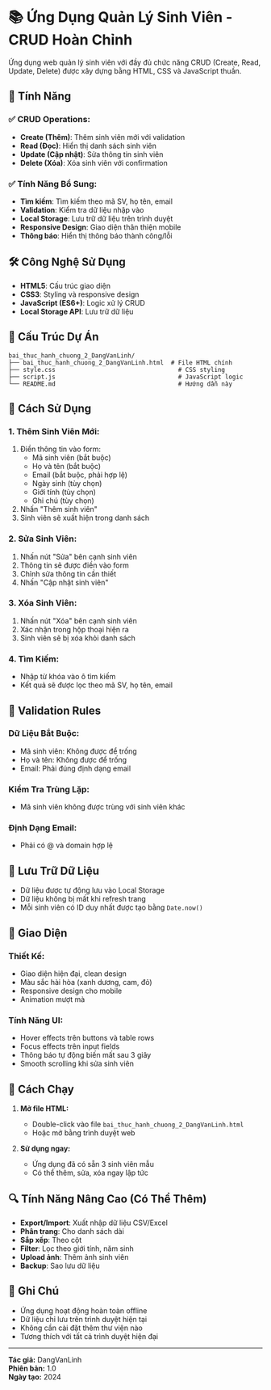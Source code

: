 # 📚 Ứng Dụng Quản Lý Sinh Viên - CRUD Hoàn Chỉnh

Ứng dụng web quản lý sinh viên với đầy đủ chức năng CRUD (Create, Read, Update, Delete) được xây dựng bằng HTML, CSS và JavaScript thuần.

## 🚀 Tính Năng

### ✅ **CRUD Operations:**
- **Create (Thêm)**: Thêm sinh viên mới với validation
- **Read (Đọc)**: Hiển thị danh sách sinh viên
- **Update (Cập nhật)**: Sửa thông tin sinh viên
- **Delete (Xóa)**: Xóa sinh viên với confirmation

### ✅ **Tính Năng Bổ Sung:**
- **Tìm kiếm**: Tìm kiếm theo mã SV, họ tên, email
- **Validation**: Kiểm tra dữ liệu nhập vào
- **Local Storage**: Lưu trữ dữ liệu trên trình duyệt
- **Responsive Design**: Giao diện thân thiện mobile
- **Thông báo**: Hiển thị thông báo thành công/lỗi

## 🛠️ Công Nghệ Sử Dụng

- **HTML5**: Cấu trúc giao diện
- **CSS3**: Styling và responsive design
- **JavaScript (ES6+)**: Logic xử lý CRUD
- **Local Storage API**: Lưu trữ dữ liệu

## 📁 Cấu Trúc Dự Án

```
bai_thuc_hanh_chuong_2_DangVanLinh/
├── bai_thuc_hanh_chuong_2_DangVanLinh.html  # File HTML chính
├── style.css                                  # CSS styling
├── script.js                                  # JavaScript logic
└── README.md                                  # Hướng dẫn này
```

## 🎯 Cách Sử Dụng

### **1. Thêm Sinh Viên Mới:**
1. Điền thông tin vào form:
   - Mã sinh viên (bắt buộc)
   - Họ và tên (bắt buộc)
   - Email (bắt buộc, phải hợp lệ)
   - Ngày sinh (tùy chọn)
   - Giới tính (tùy chọn)
   - Ghi chú (tùy chọn)
2. Nhấn "Thêm sinh viên"
3. Sinh viên sẽ xuất hiện trong danh sách

### **2. Sửa Sinh Viên:**
1. Nhấn nút "Sửa" bên cạnh sinh viên
2. Thông tin sẽ được điền vào form
3. Chỉnh sửa thông tin cần thiết
4. Nhấn "Cập nhật sinh viên"

### **3. Xóa Sinh Viên:**
1. Nhấn nút "Xóa" bên cạnh sinh viên
2. Xác nhận trong hộp thoại hiện ra
3. Sinh viên sẽ bị xóa khỏi danh sách

### **4. Tìm Kiếm:**
- Nhập từ khóa vào ô tìm kiếm
- Kết quả sẽ được lọc theo mã SV, họ tên, email

## 🔧 Validation Rules

### **Dữ Liệu Bắt Buộc:**
- Mã sinh viên: Không được để trống
- Họ và tên: Không được để trống
- Email: Phải đúng định dạng email

### **Kiểm Tra Trùng Lặp:**
- Mã sinh viên không được trùng với sinh viên khác

### **Định Dạng Email:**
- Phải có @ và domain hợp lệ

## 💾 Lưu Trữ Dữ Liệu

- Dữ liệu được tự động lưu vào Local Storage
- Dữ liệu không bị mất khi refresh trang
- Mỗi sinh viên có ID duy nhất được tạo bằng `Date.now()`

## 🎨 Giao Diện

### **Thiết Kế:**
- Giao diện hiện đại, clean design
- Màu sắc hài hòa (xanh dương, cam, đỏ)
- Responsive design cho mobile
- Animation mượt mà

### **Tính Năng UI:**
- Hover effects trên buttons và table rows
- Focus effects trên input fields
- Thông báo tự động biến mất sau 3 giây
- Smooth scrolling khi sửa sinh viên

## 🚀 Cách Chạy

1. **Mở file HTML:**
   - Double-click vào file `bai_thuc_hanh_chuong_2_DangVanLinh.html`
   - Hoặc mở bằng trình duyệt web

2. **Sử dụng ngay:**
   - Ứng dụng đã có sẵn 3 sinh viên mẫu
   - Có thể thêm, sửa, xóa ngay lập tức

## 🔍 Tính Năng Nâng Cao (Có Thể Thêm)

- **Export/Import**: Xuất nhập dữ liệu CSV/Excel
- **Phân trang**: Cho danh sách dài
- **Sắp xếp**: Theo cột
- **Filter**: Lọc theo giới tính, năm sinh
- **Upload ảnh**: Thêm ảnh sinh viên
- **Backup**: Sao lưu dữ liệu

## 📝 Ghi Chú

- Ứng dụng hoạt động hoàn toàn offline
- Dữ liệu chỉ lưu trên trình duyệt hiện tại
- Không cần cài đặt thêm thư viện nào
- Tương thích với tất cả trình duyệt hiện đại

---

**Tác giả:** DangVanLinh  
**Phiên bản:** 1.0  
**Ngày tạo:** 2024
